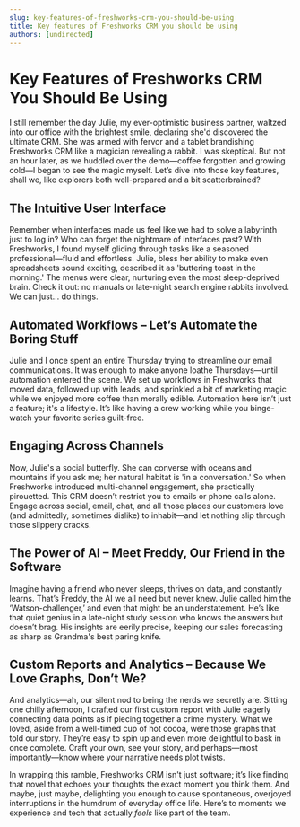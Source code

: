 ```yaml
---
slug: key-features-of-freshworks-crm-you-should-be-using
title: Key features of Freshworks CRM you should be using
authors: [undirected]
---
```


# Key Features of Freshworks CRM You Should Be Using

I still remember the day Julie, my ever-optimistic business partner, waltzed into our office with the brightest smile, declaring she'd discovered the ultimate CRM. She was armed with fervor and a tablet brandishing Freshworks CRM like a magician revealing a rabbit. I was skeptical. But not an hour later, as we huddled over the demo—coffee forgotten and growing cold—I began to see the magic myself. Let’s dive into those key features, shall we, like explorers both well-prepared and a bit scatterbrained?

## The Intuitive User Interface

Remember when interfaces made us feel like we had to solve a labyrinth just to log in? Who can forget the nightmare of interfaces past? With Freshworks, I found myself gliding through tasks like a seasoned professional—fluid and effortless. Julie, bless her ability to make even spreadsheets sound exciting, described it as 'buttering toast in the morning.' The menus were clear, nurturing even the most sleep-deprived brain. Check it out: no manuals or late-night search engine rabbits involved. We can just... do things.

## Automated Workflows – Let’s Automate the Boring Stuff

Julie and I once spent an entire Thursday trying to streamline our email communications. It was enough to make anyone loathe Thursdays—until automation entered the scene. We set up workflows in Freshworks that moved data, followed up with leads, and sprinkled a bit of marketing magic while we enjoyed more coffee than morally edible. Automation here isn’t just a feature; it's a lifestyle. It’s like having a crew working while you binge-watch your favorite series guilt-free.

## Engaging Across Channels

Now, Julie's a social butterfly. She can converse with oceans and mountains if you ask me; her natural habitat is 'in a conversation.' So when Freshworks introduced multi-channel engagement, she practically pirouetted. This CRM doesn’t restrict you to emails or phone calls alone. Engage across social, email, chat, and all those places our customers love (and admittedly, sometimes dislike) to inhabit—and let nothing slip through those slippery cracks.

## The Power of AI – Meet Freddy, Our Friend in the Software

Imagine having a friend who never sleeps, thrives on data, and constantly learns. That’s Freddy, the AI we all need but never knew. Julie called him the ‘Watson-challenger,’ and even that might be an understatement. He’s like that quiet genius in a late-night study session who knows the answers but doesn’t brag. His insights are eerily precise, keeping our sales forecasting as sharp as Grandma's best paring knife.

## Custom Reports and Analytics – Because We Love Graphs, Don’t We?

And analytics—ah, our silent nod to being the nerds we secretly are. Sitting one chilly afternoon, I crafted our first custom report with Julie eagerly connecting data points as if piecing together a crime mystery. What we loved, aside from a well-timed cup of hot cocoa, were those graphs that told our story. They’re easy to spin up and even more delightful to bask in once complete. Craft your own, see your story, and perhaps—most importantly—know where your narrative needs plot twists.

In wrapping this ramble, Freshworks CRM isn't just software; it’s like finding that novel that echoes your thoughts the exact moment you think them. And maybe, just maybe, delighting you enough to cause spontaneous, overjoyed interruptions in the humdrum of everyday office life. Here’s to moments we experience and tech that actually *feels* like part of the team.